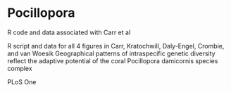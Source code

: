 # Pocillopora
R code and data associated with Carr et al 

R script and data for all 4 figures in Carr, Kratochwill, Daly-Engel, Crombie, and van Woesik
Geographical patterns of intraspecific genetic diversity reflect the adaptive potential of the coral Pocillopora damicornis species complex

PLoS One
